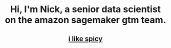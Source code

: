 <h1 align="center">Hi, I'm Nick, a senior data scientist on the amazon sagemaker gtm team.</h1>
<h2 align="center"><a href="https://ilikespicy.com/" target="_blank" rel="noreferrer">i like spicy</a></h2>

